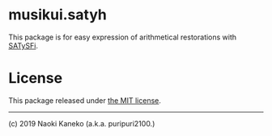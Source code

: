 # musikui.satyh

This package is for easy expression of arithmetical restorations with [SATySFi](https://github.com/gfngfn/SATySFi).


# License

This package released under [the MIT license](https://github.com/puripuri2100/musikui.satyh/blob/master/LICENSE).

---

(c) 2019 Naoki Kaneko (a.k.a. puripuri2100.)

